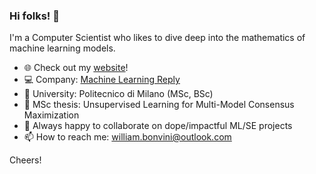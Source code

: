 ### Hi folks! 👋
I'm a Computer Scientist who likes to dive deep into the mathematics of machine learning models.

- :globe_with_meridians: Check out my [website](https://williambonvini.com)!
- :computer: Company: [Machine Learning Reply](https://www.reply.com/machine-learning-reply/it/)
- :school: University: Politecnico di Milano (MSc, BSc)
- 🔭 MSc thesis: Unsupervised Learning for Multi-Model Consensus Maximization
- 👯 Always happy to collaborate on dope/impactful ML/SE projects
- 📫 How to reach me: william.bonvini@outlook.com

Cheers!

<!--
**WilliamBonvini/WilliamBonvini** is a ✨ _special_ ✨ repository because its `README.md` (this file) appears on your GitHub profile.

Here are some ideas to get you started:

- 🔭 I’m currently working on ...
- 🤔 I’m looking for help with ...
- 💬 Ask me about ...
- 📫 How to reach me: ...
- 😄 Pronouns: ...
- ⚡ Fun fact: ...
-->
